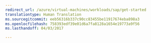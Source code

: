 ```yaml
---
redirect_url: /azure/virtual-machines/workloads/sap/get-started
translationtype: Human Translation
ms.sourcegitcommit: eeb56316b337c90cc83455be11917674eba898a3
ms.openlocfilehash: 758393edf39e01d6a7fa8128a1654e19773a9f56
ms.lasthandoff: 04/03/2017

---
```

